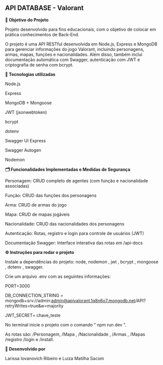 ## API DATABASE - Valorant

**🎯 Objetivo do Projeto**

Projeto desenvolvido para fins educacionais, com o objetivo de colocar em prática conhecimentos de Back-End.

O projeto é uma API RESTful desenvolvida em Node.js, Express e MongoDB para gerenciar informações do jogo Valorant, incluindo personagens, armas, mapas, funções e nacionalidades.
Além disso, também inclui documentação automática com Swagger, autenticação com JWT e criptografia de senha com bcrypt.

**🤖 Tecnologias utilizadas**

Node.js

Express

MongoDB + Mongoose

JWT (jsonwebtoken)

bcrypt

dotenv

Swagger UI Express

Swagger Autogen

Nodemon

**🗂️ Funcionalidades Implementadas e Medidas de Segurança**

Personagem: CRUD completo de agentes (com função e nacionalidade associadas)

Função: CRUD das funções dos personagens

Arma: CRUD de armas do jogo

Mapa: CRUD de mapas jogáveis

Nacionalidade: CRUD das nacionalidades dos personagens

Autenticação: Rotas, registro e login para controle de usuários (JWT)

Documentação Swagger: Interface interativa das rotas em /api-docs

**⚙️ Instruções para rodar o projeto**

Instale a dependências do projeto: node, nodemon , jwt , bcrypt , mongoose , dotenv , swagger.

Crie um arquivo .env com as seguintes informações:

PORT=3000

DB_CONNECTION_STRING = mongodb+srv://admin:admin@apivalorant.1q8n6o7.mongodb.net/API?retryWrites=true&w=majority

JWT_SECRET= chave_teste

No terminal inicie o projeto com o comando “ npm run dev “.

As rotas são: /Personagem, /Mapa , /Nacionalidade , /Armas , /Mapas /registro /login e /install.

**🧠 Desenvolvido por**

Larissa Iovanovich Ribeiro e Luiza Matilha Sacom

